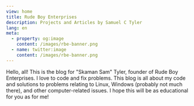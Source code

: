 ```yaml
---
view: home
title: Rude Boy Enterprises
description: Projects and Articles by Samuel C Tyler
lang: en
meta:
  - property: og:image
    content: /images/rbe-banner.png
  - name: twitter:image
    content: /images/rbe-banner.png
---
```


Hello, all! This is the blog for "Skaman Sam" Tyler, founder of Rude Boy Enterprises. I love to code and fix problems. This blog is all about my code and solutions to problems relating to Linux, Windows (probably not much there), and other computer-related issues. I hope this will be as educational for you as for me!
